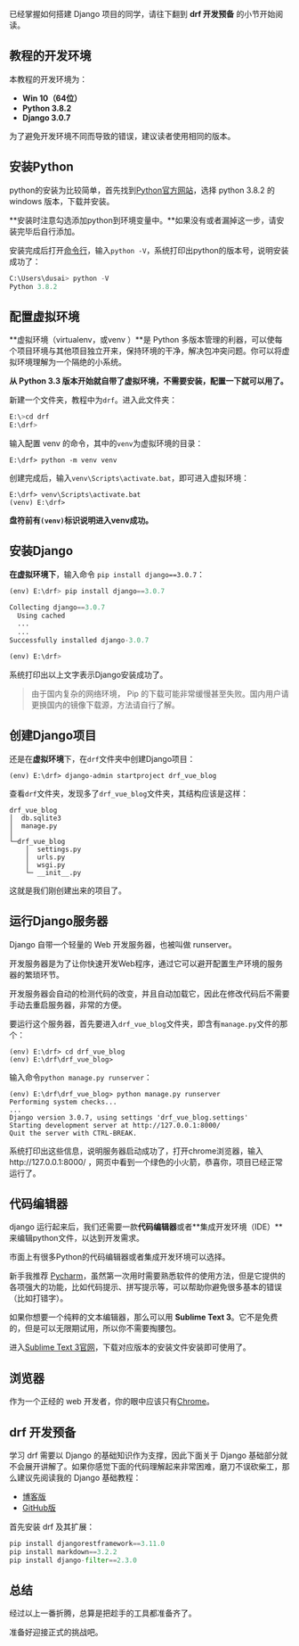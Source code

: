 已经掌握如何搭建 Django 项目的同学，请往下翻到 **drf 开发预备** 的小节开始阅读。

## 教程的开发环境

本教程的开发环境为：

- **Win 10（64位）**
- **Python 3.8.2**
- **Django 3.0.7**

为了避免开发环境不同而导致的错误，建议读者使用相同的版本。

## 安装Python

python的安装为比较简单，首先找到[Python官方网站](https://www.python.org/)，选择 python 3.8.2 的 windows 版本，下载并安装。

**安装时注意勾选添加python到环境变量中。**如果没有或者漏掉这一步，请安装完毕后自行添加。

安装完成后打开[命令行](https://jingyan.baidu.com/article/046a7b3e83a505f9c27fa9a2.html)，输入`python -V`，系统打印出python的版本号，说明安装成功了：

```python
C:\Users\dusai> python -V
Python 3.8.2
```

## 配置虚拟环境

**虚拟环境（virtualenv，或venv ）**是 Python 多版本管理的利器，可以使每个项目环境与其他项目独立开来，保持环境的干净，解决包冲突问题。你可以将虚拟环境理解为一个隔绝的小系统。

**从 Python 3.3 版本开始就自带了虚拟环境，不需要安装，配置一下就可以用了。**

新建一个文件夹，教程中为`drf`。进入此文件夹：

```python
E:\>cd drf
E:\drf>
```

输入配置 venv 的命令，其中的`venv`为虚拟环境的目录：

```
E:\drf> python -m venv venv  
```

创建完成后，输入`venv\Scripts\activate.bat`，即可进入虚拟环境：

```
E:\drf> venv\Scripts\activate.bat
(venv) E:\drf>
```

**盘符前有`(venv)`标识说明进入venv成功。**

## 安装Django

**在虚拟环境下**，输入命令 `pip install django==3.0.7`：

```python
(env) E:\drf> pip install django==3.0.7

Collecting django==3.0.7
  Using cached 
  ...
  ...
Successfully installed django-3.0.7

(env) E:\drf>
```

系统打印出以上文字表示Django安装成功了。

> 由于国内复杂的网络环境， Pip 的下载可能非常缓慢甚至失败。国内用户请更换国内的镜像下载源，方法请自行了解。

## 创建Django项目

还是在**虚拟环境**下，在`drf`文件夹中创建Django项目：

```
(env) E:\drf> django-admin startproject drf_vue_blog
```

查看`drf`文件夹，发现多了`drf_vue_blog`文件夹，其结构应该是这样：

```
drf_vue_blog
│  db.sqlite3
│  manage.py
│
└─drf_vue_blog
    │  settings.py
    │  urls.py
    │  wsgi.py
    └─ __init__.py
```

这就是我们刚创建出来的项目了。

## 运行Django服务器

Django 自带一个轻量的 Web 开发服务器，也被叫做 runserver。

开发服务器是为了让你快速开发Web程序，通过它可以避开配置生产环境的服务器的繁琐环节。

开发服务器会自动的检测代码的改变，并且自动加载它，因此在修改代码后不需要手动去重启服务器，非常的方便。

要运行这个服务器，首先要进入`drf_vue_blog`文件夹，即含有`manage.py`文件的那个：

```
(env) E:\drf> cd drf_vue_blog
(env) E:\drf\drf_vue_blog>
```

输入命令`python manage.py runserver`：

```
(env) E:\drf\drf_vue_blog> python manage.py runserver
Performing system checks...
...
Django version 3.0.7, using settings 'drf_vue_blog.settings'
Starting development server at http://127.0.0.1:8000/
Quit the server with CTRL-BREAK.
```

系统打印出这些信息，说明服务器启动成功了，打开chrome浏览器，输入http://127.0.0.1:8000/ ，网页中看到一个绿色的小火箭，恭喜你，项目已经正常运行了。

## 代码编辑器

django 运行起来后，我们还需要一款**代码编辑器**或者**集成开发环境（IDE）**来编辑python文件，以达到开发需求。

市面上有很多Python的代码编辑器或者集成开发环境可以选择。

新手我推荐 [Pycharm](https://www.jetbrains.com/pycharm/)，虽然第一次用时需要熟悉软件的使用方法，但是它提供的各项强大的功能，比如代码提示、拼写提示等，可以帮助你避免很多基本的错误（比如打错字）。

如果你想要一个纯粹的文本编辑器，那么可以用 **Sublime Text 3**。它不是免费的，但是可以无限期试用，所以你不需要掏腰包。

进入[Sublime Text 3官网](https://www.sublimetext.com/3)，下载对应版本的安装文件安装即可使用了。

## 浏览器

作为一个正经的 web 开发者，你的眼中应该只有[Chrome](https://www.google.com/chrome/)。

## drf 开发预备

学习 drf 需要以 Django 的基础知识作为支撑，因此下面关于 Django 基础部分就不会展开讲解了。如果你感觉下面的代码理解起来非常困难，磨刀不误砍柴工，那么建议先阅读我的 Django 基础教程：

- [博客版](https://www.dusaiphoto.com/article/detail/2/)
- [GitHub版](https://github.com/stacklens/django_blog_tutorial)

首先安装 drf 及其扩展：

```python
pip install djangorestframework==3.11.0
pip install markdown==3.2.2
pip install django-filter==2.3.0
```



## 总结

经过以上一番折腾，总算是把趁手的工具都准备齐了。

准备好迎接正式的挑战吧。
